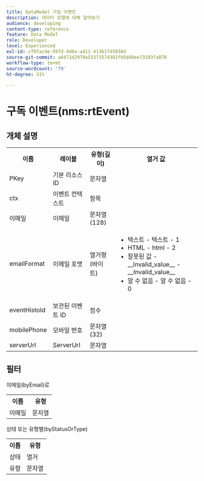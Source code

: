 ```yaml
---
title: DataModel 가입 이벤트
description: 데이터 모델에 대해 알아보기
audience: developing
content-type: reference
feature: Data Model
role: Developer
level: Experienced
exl-id: cf0fac4e-59fd-4d6e-a411-41361f45938d
source-git-commit: a6471d2970a55373574301fb5d49ee73103fa870
workflow-type: tm+mt
source-wordcount: '79'
ht-degree: 31%

---
```


# 구독 이벤트(nms:rtEvent)

## 개체 설명

<table>
    <tr>
        <th>이름</th>
        <th>레이블</th>
        <th>유형(길이)</th>
        <th>열거 값</th>
    </tr>
    <tr>
        <td>PKey</td>
        <td>기본 리소스 ID</td>
        <td>문자열 </td>
        <td> </td>
    </tr>
    <tr>
        <td>ctx</td>
        <td>이벤트 컨텍스트</td>
        <td>항목 </td>
        <td> </td>
    </tr>
    <tr>
        <td>이메일</td>
        <td>이메일</td>
        <td>문자열(128)</td>
        <td> </td>
    </tr>
    <tr>
        <td>emailFormat</td>
        <td>이메일 포맷</td>
        <td>열거형(바이트) </td>
        <td>
            <ul>
            <li>텍스트 - 텍스트 - 1</li>
            <li>HTML - html - 2</li>
            <li>잘못된 값 - __Invalid_value__ - __Invalid_value__</li>
            <li>알 수 없음 - 알 수 없음 - 0</li>
            </ul>
        </td>
    </tr>
    <tr>
        <td>eventHistoId</td>
        <td>보관된 이벤트 ID</td>
        <td>정수 </td>
        <td> </td>
    </tr>
    <tr>
        <td>mobilePhone</td>
        <td>모바일 번호</td>
        <td>문자열 (32)</td>
        <td> </td>
    </tr>
    <tr>
        <td>serverUrl</td>
        <td>ServerUrl</td>
        <td>문자열 </td>
        <td> </td>
    </tr>
</table>

## 필터

이메일(byEmail)로

<table>
    <tr>
    <th>이름</th>
    <th>유형</th>
    </tr>
    <tr>
    <td>이메일</td>
    <td>문자열</td>
    </tr>
</table>

상태 또는 유형별(byStatusOrType)

<table>
        <tr>
        <th>이름</th>
        <th>유형</th>
        </tr>
        <tr>
        <td>상태</td>
        <td>열거</td>
        </tr>
        <tr>
        <td>유형</td>
        <td>문자열</td>
        </tr>
    </table>
